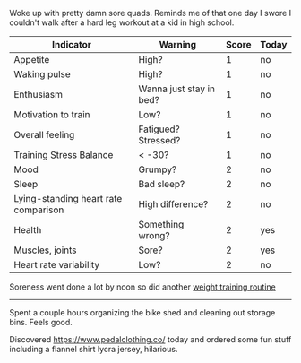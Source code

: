 
Woke up with pretty damn sore quads. Reminds me of that one day I swore I couldn't walk after a hard leg workout at a kid in high school. 

| Indicator                            | Warning                 | Score | Today |
| ------------------------------------ | ----------------------- | ----- | ----- |
| Appetite                             | High?                   | 1     | no    |
| Waking pulse                         | High?                   | 1     | no    |
| Enthusiasm                           | Wanna just stay in bed? | 1     | no    |
| Motivation to train                  | Low?                    | 1     | no    |
| Overall feeling                      | Fatigued? Stressed?     | 1     | no    |
| Training Stress Balance              | < -30?                  | 1     | no    |
| Mood                                 | Grumpy?                 | 2     | no    |
| Sleep                                | Bad sleep?              | 2     | no    |
| Lying-standing heart rate comparison | High difference?        | 2     | no    |
| Health                               | Something wrong?        | 2     | yes   |
| Muscles, joints                      | Sore?                   | 2     | yes   |
| Heart rate variability               | Low?                    | 2     | no    |
 Soreness went done a lot by noon so did another [weight training routine](../Fitness/Weight%20training%20routine.md)

----

Spent a couple hours organizing the bike shed and cleaning out storage bins. Feels good.

Discovered https://www.pedalclothing.co/ today and ordered some fun stuff including a flannel shirt lycra jersey, hilarious.